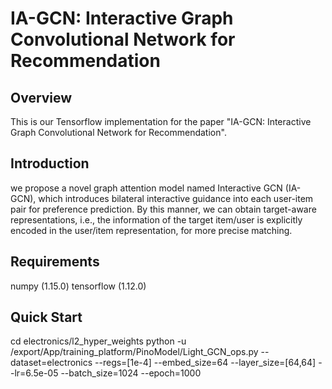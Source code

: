 # IA-GCN: Interactive Graph Convolutional Network for Recommendation

## Overview
This is our Tensorflow implementation for the paper "IA-GCN: Interactive Graph Convolutional Network for Recommendation".

## Introduction 
we propose a novel graph attention model named Interactive GCN (IA-GCN), which introduces bilateral interactive guidance into each user-item pair for preference prediction. By this manner, we can obtain target-aware representations, i.e., the information of the target item/user is explicitly encoded in the user/item representation, for more precise matching. 

## Requirements
numpy (1.15.0)
tensorflow (1.12.0)

## Quick Start
cd electronics/l2_hyper_weights
python -u /export/App/training_platform/PinoModel/Light_GCN_ops.py --dataset=electronics --regs=[1e-4] --embed_size=64 --layer_size=[64,64] --lr=6.5e-05 --batch_size=1024 --epoch=1000
